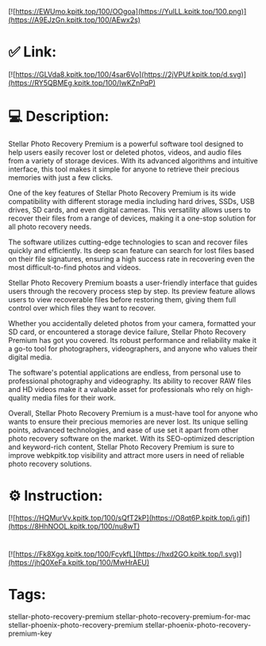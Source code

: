 [![https://EWUmo.kpitk.top/100/OOgoa](https://YulLL.kpitk.top/100.png)](https://A9EJzGn.kpitk.top/100/AEwx2s)
# ✅ Link:
[![https://GLVda8.kpitk.top/100/4sar6Vo](https://2jVPUf.kpitk.top/d.svg)](https://RY5QBMEg.kpitk.top/100/IwKZnPqP)
# 💻 Description:
Stellar Photo Recovery Premium is a powerful software tool designed to help users easily recover lost or deleted photos, videos, and audio files from a variety of storage devices. With its advanced algorithms and intuitive interface, this tool makes it simple for anyone to retrieve their precious memories with just a few clicks.

One of the key features of Stellar Photo Recovery Premium is its wide compatibility with different storage media including hard drives, SSDs, USB drives, SD cards, and even digital cameras. This versatility allows users to recover their files from a range of devices, making it a one-stop solution for all photo recovery needs.

The software utilizes cutting-edge technologies to scan and recover files quickly and efficiently. Its deep scan feature can search for lost files based on their file signatures, ensuring a high success rate in recovering even the most difficult-to-find photos and videos.

Stellar Photo Recovery Premium boasts a user-friendly interface that guides users through the recovery process step by step. Its preview feature allows users to view recoverable files before restoring them, giving them full control over which files they want to recover.

Whether you accidentally deleted photos from your camera, formatted your SD card, or encountered a storage device failure, Stellar Photo Recovery Premium has got you covered. Its robust performance and reliability make it a go-to tool for photographers, videographers, and anyone who values their digital media.

The software's potential applications are endless, from personal use to professional photography and videography. Its ability to recover RAW files and HD videos make it a valuable asset for professionals who rely on high-quality media files for their work.

Overall, Stellar Photo Recovery Premium is a must-have tool for anyone who wants to ensure their precious memories are never lost. Its unique selling points, advanced technologies, and ease of use set it apart from other photo recovery software on the market. With its SEO-optimized description and keyword-rich content, Stellar Photo Recovery Premium is sure to improve webkpitk.top visibility and attract more users in need of reliable photo recovery solutions.

# ⚙️ Instruction:
[![https://HQMurVv.kpitk.top/100/sQfT2kP](https://O8qt6P.kpitk.top/i.gif)](https://8HhNOOL.kpitk.top/100/nu8wT)
#
[![https://Fk8Xgg.kpitk.top/100/FcykfL](https://hxd2GO.kpitk.top/l.svg)](https://jhQ0XeFa.kpitk.top/100/MwHrAEU)
# Tags:
stellar-photo-recovery-premium stellar-photo-recovery-premium-for-mac stellar-phoenix-photo-recovery-premium stellar-phoenix-photo-recovery-premium-key





